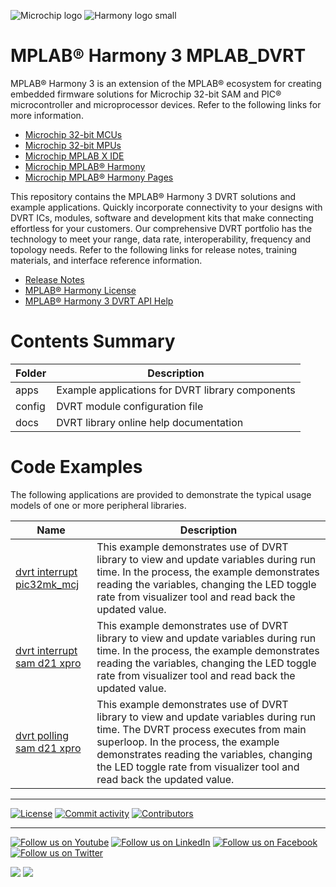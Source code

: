 ﻿![Microchip logo](https://raw.githubusercontent.com/wiki/Microchip-MPLAB-Harmony/Microchip-MPLAB-Harmony.github.io/images/microchip_logo.png)
![Harmony logo small](https://raw.githubusercontent.com/wiki/Microchip-MPLAB-Harmony/Microchip-MPLAB-Harmony.github.io/images/microchip_mplab_harmony_logo_small.png)

# MPLAB® Harmony 3 MPLAB_DVRT

MPLAB® Harmony 3 is an extension of the MPLAB® ecosystem for creating embedded firmware solutions for Microchip 32-bit SAM and PIC® microcontroller and microprocessor devices.  Refer to the following links for more information.

- [Microchip 32-bit MCUs](https://www.microchip.com/design-centers/32-bit)
- [Microchip 32-bit MPUs](https://www.microchip.com/design-centers/32-bit-mpus)
- [Microchip MPLAB X IDE](https://www.microchip.com/mplab/mplab-x-ide)
- [Microchip MPLAB® Harmony](https://www.microchip.com/mplab/mplab-harmony)
- [Microchip MPLAB® Harmony Pages](https://microchip-mplab-harmony.github.io/)

This repository contains the MPLAB® Harmony 3 DVRT solutions and example applications. Quickly incorporate connectivity to your designs with DVRT ICs, modules, software and development kits that make connecting effortless for your customers. Our comprehensive DVRT portfolio has the technology to meet your range, data rate, interoperability, frequency and topology needs. Refer to the following links for release notes, training materials, and interface reference information.

- [Release Notes](./release_notes.md)
- [MPLAB® Harmony License](Microchip_SLA001.md)
- [MPLAB® Harmony 3 DVRT API Help](https://onlinedocs.microchip.com/oxy/GUID-34740197-4979-46C4-A6BB-D612C6F9FCEF-en-US-1/index.html)

# Contents Summary

| Folder     | Description                                               |
| ---        | ---                                                       |
| apps       | Example applications for DVRT library components     |
| config     | DVRT module configuration file                       |
| docs       | DVRT library online help documentation                      |


# Code Examples

The following applications are provided to demonstrate the typical usage models of one or more peripheral libraries.

| Name | Description |
| ---- | ----------- |
| [dvrt interrupt pic32mk_mcj](https://onlinedocs.microchip.com/oxy/GUID-34740197-4979-46C4-A6BB-D612C6F9FCEF-en-US-1/GUID-57603583-2F2A-4B01-90F4-6FA0A6E78DBF.html) | This example demonstrates use of DVRT library to view and update variables during run time. In the process, the example demonstrates reading the variables, changing the LED toggle rate from visualizer tool and read back the updated value. |
| [dvrt interrupt sam d21 xpro](https://onlinedocs.microchip.com/oxy/GUID-34740197-4979-46C4-A6BB-D612C6F9FCEF-en-US-1/GUID-A679AE69-3779-43E5-B9EE-A5D88D3759A4.html) | This example demonstrates use of DVRT library to view and update variables during run time. In the process, the example demonstrates reading the variables, changing the LED toggle rate from visualizer tool and read back the updated value.|
| [dvrt polling sam d21 xpro](https://onlinedocs.microchip.com/oxy/GUID-34740197-4979-46C4-A6BB-D612C6F9FCEF-en-US-1/GUID-9F52A8B1-F438-4FDF-8A55-FAFC8062AC3F.html) | This example demonstrates use of DVRT library to view and update variables during run time. The DVRT process executes from main superloop. In the process, the example demonstrates reading the variables, changing the LED toggle rate from visualizer tool and read back the updated value. |

____

[![License](https://img.shields.io/badge/license-Harmony%20license-orange.svg)](https://github.com/Microchip-MPLAB-Harmony/mplab_dvrt/blob/master/mplab_harmony_license.md)
[![Commit activity](https://img.shields.io/github/commit-activity/y/Microchip-MPLAB-Harmony/mplab_dvrt.svg)](https://github.com/Microchip-MPLAB-Harmony/mplab_dvrt/graphs/commit-activity)
[![Contributors](https://img.shields.io/github/contributors-anon/Microchip-MPLAB-Harmony/mplab_dvrt.svg)]()

____

[![Follow us on Youtube](https://img.shields.io/badge/Youtube-Follow%20us%20on%20Youtube-red.svg)](https://www.youtube.com/user/MicrochipTechnology)
[![Follow us on LinkedIn](https://img.shields.io/badge/LinkedIn-Follow%20us%20on%20LinkedIn-blue.svg)](https://www.linkedin.com/company/microchip-technology)
[![Follow us on Facebook](https://img.shields.io/badge/Facebook-Follow%20us%20on%20Facebook-blue.svg)](https://www.facebook.com/microchiptechnology/)
[![Follow us on Twitter](https://img.shields.io/twitter/follow/MicrochipTech.svg?style=social)](https://twitter.com/MicrochipTech)

[![](https://img.shields.io/github/stars/Microchip-MPLAB-Harmony/mplab_dvrt.svg?style=social)]()
[![](https://img.shields.io/github/watchers/Microchip-MPLAB-Harmony/mplab_dvrt.svg?style=social)]()


